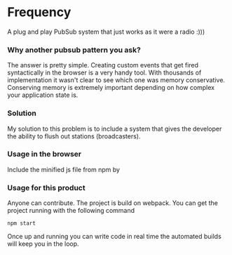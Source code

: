 # Frequency
A plug and play PubSub system that just works as it were a radio :)))

### Why another pubsub pattern you ask?
The answer is pretty simple. Creating custom events that get fired syntactically in the browser is a very handy tool. With thousands of implementation it wasn't clear to see which one was memory conservative. Conserving memory is extremely important depending on how complex your application state is.

### Solution
My solution to this problem is to include a system that gives the developer the ability to flush out stations (broadcasters).

### Usage in the browser
Include the minified js file from npm by


### Usage for this product
Anyone can contribute. The project is build on webpack.
You can get the project running with the following command
```
npm start
```

Once up and running you can write code in real time the automated builds will keep you in the loop. 
